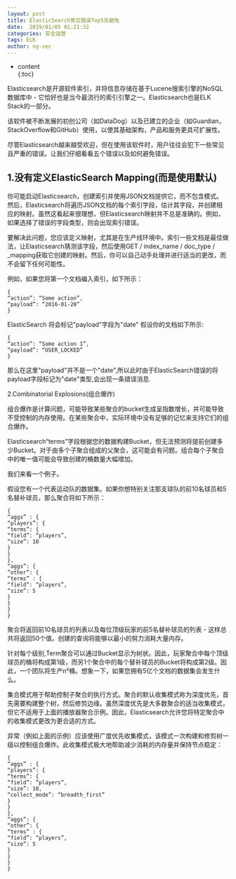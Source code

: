 ```yaml
---
layout: post  
title: ElasticSearch常见错误Top5及避免
date:  2019/01/05 01:21:32  
categories: 安全运营
tags: ELK
author: ng-sec  
---
```


* content  
{:toc}

Elasticsearch是开源软件索引，并将信息存储在基于Lucene搜索引擎的NoSQL数据库中 - 它恰好也是当今最流行的索引引擎之一。Elasticsearch也是ELK Stack的一部分。

该软件被不断发展的初创公司（如DataDog）以及已建立的企业（如Guardian，StackOverflow和GitHub）使用，以使其基础架构，产品和服务更具可扩展性。

尽管Elasticsearch越来越受欢迎，但在使用该软件时，用户往往会犯下一些常见且严重的错误。让我们仔细看看五个错误以及如何避免错误。

## 1.没有定义ElasticSearch Mapping(而是使用默认)
你可能启动Elasticsearch，创建索引并使用JSON文档提供它，而不包含模式。然后，Elasticsearch将遍历JSON文档的每个索引字段，估计其字段，并创建相应的映射。虽然这看起来很理想，但Elasticsearch映射并不总是准确的。例如，如果选择了错误的字段类型，则会出现索引错误。

要解决此问题，您应该定义映射，尤其是在生产线环境中。索引一些文档是最佳做法，让Elasticsearch猜测该字段，然后使用GET / index_name / doc_type / _mapping获取它创建的映射。然后，你可以自己动手处理并进行适当的更改，而不会留下任何可能性。

例如，如果您将第一个文档编入索引，如下所示：

``` json?linenums
{
“action”: “Some action”,
“payload”: “2016-01-20”
}
```
ElasticSearch 将会标记"payload"字段为"date"
假设你的文档如下所示:
``` json?linenums
{
“action”: “Some action 1”,
“payload”: “USER_LOCKED”
}
```
那么在这里"payload"并不是一个"date",所以此时由于ElasticSearch错误的将payload字段标记为"date"类型,会出现一条错误消息.

2.Combinatorial Explosions(组合爆炸)

组合爆炸是计算问题，可能导致某些聚合的bucket生成呈指数增长，并可能导致不受控制的内存使用。在某些聚合中，实际环境中没有足够的记忆来支持它们的组合爆炸。

Elasticsearch“terms”字段根据您的数据构建Bucket，但无法预测将提前创建多少Bucket。对于由多个子聚合组成的父聚合，这可能会有问题。组合每个子聚合中的唯一值可能会导致创建的桶数量大幅增加。

我们来看一个例子。

假设您有一个代表运动队的数据集。如果你想特别关注那支球队的前10名球员和5名替补球员，那么聚合将如下所示：

``` json?linenums
{
“aggs” : {
“players”: {
“terms”: {
“field”: “players”,
“size”: 10
}
}
},
“aggs”: {
“other”: {
“terms” : {
“field”: “players”,
“size”: 5
}
}
}
}
```
聚合将返回前10名球员的列表以及每位顶级玩家的前5名替补球员的列表 - 这样总共将返回50个值。创建的查询将能够以最小的努力消耗大量内存。

针对每个级别,Term聚合可以通过Bucket显示为树状。因此，玩家聚合中每个顶级球员的桶将构成第1级，而另1个聚合中的每个替补球员的Bucket将构成第2级。因此，一个团队将生产n²桶。想象一下，如果您拥有5亿个文档的数据集会发生什么。

集合模式用于帮助控制子聚合的执行方式。聚合的默认收集模式称为深度优先，首先需要构建整个树，然后修剪边缘。虽然深度优先是大多数聚合的适当收集模式，但它不适用于上面的播放器聚合示例。因此，Elasticsearch允许您将特定聚合中的收集模式更改为更合适的方式。

异常（例如上面的示例）应该使用广度优先收集模式，该模式一次构建和修剪树一级以控制组合爆炸。此收集模式极大地帮助减少消耗的内存量并保持节点稳定：

``` json?linenums
{
“aggs” : {
“players”: {
“terms”: {
“field”: “players”,
“size”: 10,
“collect_mode”: “breadth_first”
}
}
},
“aggs”: {
“other”: {
“terms” : {
“field”: “players”,
“size”: 5
}
}
}
}
```